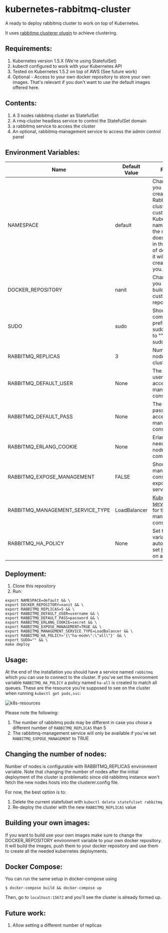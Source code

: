 # kubernetes-rabbitmq-cluster

A ready to deploy rabbitmq cluster to work on top of Kubernetes.

It uses [rabbitmq clusterer plugin](https://github.com/rabbitmq/rabbitmq-clusterer) to achieve clustering.

## Requirements:
1. Kubernetes version 1.5.X (We're using StatefulSet)
2. kubectl configured to work with your Kubernetes API
3. Tested on Kubernetes 1.5.2 on top of AWS (See future work)
4. Optional - Access to your own docker repository to store your own images. That's relevant if you don't want to use the default images offered here.

## Contents:

1. A 3 nodes rabbitmq cluster as StatefulSet
2. A rmq-cluster headless service to control the StatefulSet domain
3. a rabbitmq service to access the cluster
4. An optional, rabbitmq-management service to access the admin control panel

## Environment Variables:
| Name                         | Default Value         | Purpose                                                                  | Can be changed? |
|------------------------------|-----------------------|--------------------------------------------------------------------------|-----------------|
| NAMESPACE                    | default               | Change it if you want to create the RabbitMQ cluster in a custom Kubernetes namespace. If the namespace does not exist in the moment of deployment, it will be created for you.          | Yes             |
| DOCKER_REPOSITORY            | nanit                 | Change it if you want to build and use custom docker repository          | Yes             |
| SUDO                         | sudo                  | Should docker commands be prefixed with sudo. Change to "" to omit sudo. | Yes             |
| RABBITMQ_REPLICAS            | 3                     | Number of nodes in the cluster                                           | Yes             |
| RABBITMQ_DEFAULT_USER        | None                  | The default username to access the management console                    | Yes             |
| RABBITMQ_DEFAULT_PASS        | None                  | The default password to access the management console                    | Yes             |
| RABBITMQ_ERLANG_COOKIE       | None                  | Erlang secret needed for nodes communication                             | Yes             |
| RABBITMQ_EXPOSE_MANAGEMENT   | FALSE                 | Should RMQ management console be exposed as a service               | Yes             |
| RABBITMQ_MANAGEMENT_SERVICE_TYPE   | LoadBalancer    | [Kubernetes service](https://kubernetes.io/docs/concepts/services-networking/service/) type for the management console                       | Yes             |
| RABBITMQ_HA_POLICY           | None                  | Set this variable to automatically set [HA policy](https://www.rabbitmq.com/ha.html) on all queues           | Yes             |

## Deployment:

1. Clone this repository
2. Run:

```
export NAMESPACE=default && \
export DOCKER_REPOSITORY=nanit && \
export RABBITMQ_REPLICAS=5 && \
export RABBITMQ_DEFAULT_USER=username && \
export RABBITMQ_DEFAULT_PASS=password && \
export RABBITMQ_ERLANG_COOKIE=secret && \
export RABBITMQ_EXPOSE_MANAGEMENT=TRUE && \
export RABBITMQ_MANAGEMENT_SERVICE_TYPE=LoadBalancer && \
export RABBITMQ_HA_POLICY='{\"ha-mode\":\"all\"}' && \
export SUDO="" && \
make deploy
```

## Usage:

At the end of the installation you should have a service named `rabbitmq` which you can use to connect to the cluster.
If you've set the environment variable `RABBITMQ_HA_POLICY` a policy named `ha-all` is created to match all queues.
These are the resource you're supposed to see on the cluster when running `kubectl get pods,svc`:

![k8s-resources](https://github.com/nanit/kubernetes-rabbitmq-cluster/blob/master/k8s-resources.png)

Please note the following:

1. The number of rabbitmq pods may be different in case you chose a different number of `RABBITMQ_REPLICAS` than 5
2. The rabbitmq-management service will only be available if you've set `RABBITMQ_EXPOSE_MANAGEMENT` to TRUE


## Changing the number of nodes:

Number of nodes is configurable with RABBITMQ_REPLICAS environment variable.
Note that changing the number of nodes after the initial deployment of the cluster is problematic since old rabbitmq instance won't fetch the new nodes hosts into the clusterer.config file.

For now, the best option is to:

1. Delete the current statefulset with `kubectl delete statefulset rabbitmq`
2. Re-deploy the cluster with the new `RABBITMQ_REPLICAS` value

## Building your own images:
If you want to build use your own images make sure to change the DOCKER_REPOSITORY environment variable to your own docker repository.
It will build the images, push them to your docker repository and use them to create all the needed kubernetes deployments.

## Docker Compose:
You can run the same setup in docker-compose using
```
$ docker-compose build && docker-compose up
```
Then, go to `localhost:15672` and you'll see the cluster is already formed up.

## Future work:
1. Allow setting a different number of replicas


